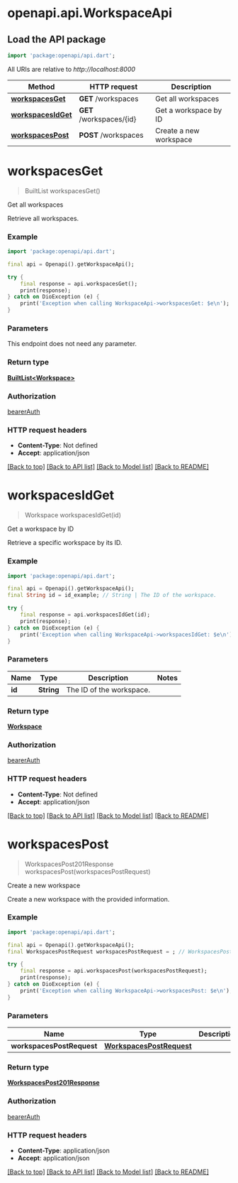 # openapi.api.WorkspaceApi

## Load the API package
```dart
import 'package:openapi/api.dart';
```

All URIs are relative to *http://localhost:8000*

Method | HTTP request | Description
------------- | ------------- | -------------
[**workspacesGet**](WorkspaceApi.md#workspacesget) | **GET** /workspaces | Get all workspaces
[**workspacesIdGet**](WorkspaceApi.md#workspacesidget) | **GET** /workspaces/{id} | Get a workspace by ID
[**workspacesPost**](WorkspaceApi.md#workspacespost) | **POST** /workspaces | Create a new workspace


# **workspacesGet**
> BuiltList<Workspace> workspacesGet()

Get all workspaces

Retrieve all workspaces.

### Example
```dart
import 'package:openapi/api.dart';

final api = Openapi().getWorkspaceApi();

try {
    final response = api.workspacesGet();
    print(response);
} catch on DioException (e) {
    print('Exception when calling WorkspaceApi->workspacesGet: $e\n');
}
```

### Parameters
This endpoint does not need any parameter.

### Return type

[**BuiltList&lt;Workspace&gt;**](Workspace.md)

### Authorization

[bearerAuth](../README.md#bearerAuth)

### HTTP request headers

 - **Content-Type**: Not defined
 - **Accept**: application/json

[[Back to top]](#) [[Back to API list]](../README.md#documentation-for-api-endpoints) [[Back to Model list]](../README.md#documentation-for-models) [[Back to README]](../README.md)

# **workspacesIdGet**
> Workspace workspacesIdGet(id)

Get a workspace by ID

Retrieve a specific workspace by its ID.

### Example
```dart
import 'package:openapi/api.dart';

final api = Openapi().getWorkspaceApi();
final String id = id_example; // String | The ID of the workspace.

try {
    final response = api.workspacesIdGet(id);
    print(response);
} catch on DioException (e) {
    print('Exception when calling WorkspaceApi->workspacesIdGet: $e\n');
}
```

### Parameters

Name | Type | Description  | Notes
------------- | ------------- | ------------- | -------------
 **id** | **String**| The ID of the workspace. | 

### Return type

[**Workspace**](Workspace.md)

### Authorization

[bearerAuth](../README.md#bearerAuth)

### HTTP request headers

 - **Content-Type**: Not defined
 - **Accept**: application/json

[[Back to top]](#) [[Back to API list]](../README.md#documentation-for-api-endpoints) [[Back to Model list]](../README.md#documentation-for-models) [[Back to README]](../README.md)

# **workspacesPost**
> WorkspacesPost201Response workspacesPost(workspacesPostRequest)

Create a new workspace

Create a new workspace with the provided information.

### Example
```dart
import 'package:openapi/api.dart';

final api = Openapi().getWorkspaceApi();
final WorkspacesPostRequest workspacesPostRequest = ; // WorkspacesPostRequest | 

try {
    final response = api.workspacesPost(workspacesPostRequest);
    print(response);
} catch on DioException (e) {
    print('Exception when calling WorkspaceApi->workspacesPost: $e\n');
}
```

### Parameters

Name | Type | Description  | Notes
------------- | ------------- | ------------- | -------------
 **workspacesPostRequest** | [**WorkspacesPostRequest**](WorkspacesPostRequest.md)|  | 

### Return type

[**WorkspacesPost201Response**](WorkspacesPost201Response.md)

### Authorization

[bearerAuth](../README.md#bearerAuth)

### HTTP request headers

 - **Content-Type**: application/json
 - **Accept**: application/json

[[Back to top]](#) [[Back to API list]](../README.md#documentation-for-api-endpoints) [[Back to Model list]](../README.md#documentation-for-models) [[Back to README]](../README.md)

